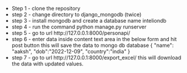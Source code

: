 <ul>
<li>Step 1 - clone the repository</li>
<li>step 2 - change directory to django_mongodb (twice)</li>
<li>step 3 - install mongodb and create a database name inteliondb</li>
<li>step 4 -  run the command python manage.py runserver</li>
<li>step 5 - go to url http://127.0.0.1:8000/personapi/</li>
<li>step 6 - enter data inside content text area in the below form and hit post button this will save the data to mongo db database
{
"name": "aaksh",
"dob":"2022-12-09",
"country":"india"
}</li>

<li>step 7 - go to url http://127.0.0.1:8000/export_excel/ this will download the data with updated values.</li>
</ul>
